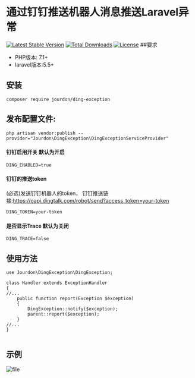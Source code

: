 # 通过钉钉推送机器人消息推送Laravel异常

[![Latest Stable Version](https://poser.pugx.org/jourdon/ding-exception/version)](https://github.com/jourdon/ding-exception)
[![Total Downloads](https://poser.pugx.org/jourdon/ding-exception/downloads)](https://packagist.org/packages/jourdon/ding-exception)
[![License](https://poser.pugx.org/jourdon/ding-exception/license)](https://packagist.org/packages/jourdon/ding-exception)
##要求
* PHP版本: 7.1+
* laravel版本:5.5+
## 安装

`composer require jourdon/ding-exception`


## 发布配置文件:

`php artisan vendor:publish --provider="Jourdon\DingException\DingExceptionServiceProvider"`

#### 钉钉启用开关 默认为开启
```
DING_ENABLED=true
```
#### 钉钉的推送token
(必选)发送钉钉机器人的token，
钉钉推送链接:https://oapi.dingtalk.com/robot/send?access_token=your-token
```
DING_TOKEN=your-token
```
#### 是否显示Trace 默认为关闭
```
DING_TRACE=false
```
## 使用方法

```
use Jourdon\DingException\DingException;

class Handler extends ExceptionHandler
{
//...
    public function report(Exception $exception)
    {
        DingException::notify($exception);
        parent::report($exception);
    }
//...
}


```
## 示例
![file](https://lccdn.phphub.org/uploads/images/201807/30/10512/yO9UoTEPfw.png?imageView2/2/w/1240/h/0)